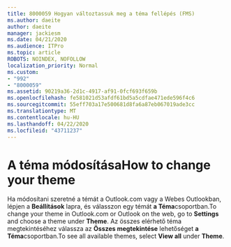 ```yaml
---
title: 8000059 Hogyan változtassuk meg a téma fellépés (FMS)
ms.author: daeite
author: daeite
manager: jackiesm
ms.date: 04/21/2020
ms.audience: ITPro
ms.topic: article
ROBOTS: NOINDEX, NOFOLLOW
localization_priority: Normal
ms.custom:
- "992"
- "8000059"
ms.assetid: 90219a36-2d1c-4917-af91-0fcf693f659b
ms.openlocfilehash: fe581021d53afdf61bd5a5cdfae471ede596f4c6
ms.sourcegitcommit: 55eff703a17e500681d8fa6a87eb067019ade3cc
ms.translationtype: MT
ms.contentlocale: hu-HU
ms.lasthandoff: 04/22/2020
ms.locfileid: "43711237"
---
```

# <a name="how-to-change-your-theme"></a><span data-ttu-id="29e3b-102">A téma módosítása</span><span class="sxs-lookup"><span data-stu-id="29e3b-102">How to change your theme</span></span>

<span data-ttu-id="29e3b-103">Ha módosítani szeretné a témát a Outlook.com vagy a Webes Outlookban, lépjen a **Beállítások** lapra, és válasszon egy témát **a Téma**csoportban.</span><span class="sxs-lookup"><span data-stu-id="29e3b-103">To change your theme in Outlook.com or Outlook on the web, go to **Settings** and choose a theme under **Theme**.</span></span> <span data-ttu-id="29e3b-104">Az összes elérhető téma megtekintéséhez válassza az **Összes megtekintése** lehetőséget **a Téma**csoportban.</span><span class="sxs-lookup"><span data-stu-id="29e3b-104">To see all available themes, select **View all** under **Theme**.</span></span>
  